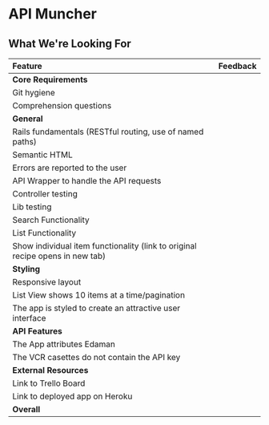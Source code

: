 # API Muncher
## What We're Looking For

Feature | Feedback
:------------- | :-------------
**Core Requirements** | 
Git hygiene | 
Comprehension questions | 
**General** | 
Rails fundamentals (RESTful routing, use of named paths) | 
Semantic HTML | 
Errors are reported to the user | 
API Wrapper to handle the API requests | 
Controller testing | 
Lib testing | 
Search Functionality | 
List Functionality | 
Show individual item functionality (link to original recipe opens in new tab) | 
**Styling** | 
Responsive layout | 
List View shows 10 items at a time/pagination | 
The app is styled to create an attractive user interface | 
**API Features** | 
The App attributes Edaman | 
The VCR casettes do not contain the API key | 
**External Resources** | 
Link to Trello Board | 
Link to deployed app on Heroku | 
**Overall** | 
